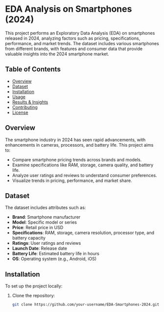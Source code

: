 # EDA Analysis on Smartphones (2024)

This project performs an Exploratory Data Analysis (EDA) on smartphones released in 2024, analyzing factors such as pricing, specifications, performance, and market trends. The dataset includes various smartphones from different brands, with features and consumer data that provide valuable insights into the 2024 smartphone market.

## Table of Contents
- [Overview](#overview)
- [Dataset](#dataset)
- [Installation](#installation)
- [Usage](#usage)
- [Results & Insights](#results--insights)
- [Contributing](#contributing)
- [License](#license)

## Overview

The smartphone industry in 2024 has seen rapid advancements, with enhancements in cameras, processors, and battery life. This project aims to:
- Compare smartphone pricing trends across brands and models.
- Examine specifications like RAM, storage, camera quality, and battery life.
- Analyze user ratings and reviews to understand consumer preferences.
- Visualize trends in pricing, performance, and market share.

## Dataset

The dataset includes attributes such as:
- **Brand**: Smartphone manufacturer
- **Model**: Specific model or series
- **Price**: Retail price in USD
- **Specifications**: RAM, storage, camera resolution, processor type, and battery capacity
- **Ratings**: User ratings and reviews
- **Launch Date**: Release date
- **Battery Life**: Estimated battery life in hours
- **OS**: Operating system (e.g., Android, iOS)

## Installation

To set up the project locally:
1. Clone the repository:
   ```bash
   git clone https://github.com/your-username/EDA-Smartphones-2024.git
